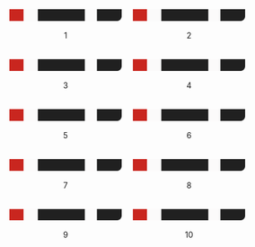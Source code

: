 <div style="display: flex; flex-wrap: wrap; gap: 20px;">
  <!-- Image 1 -->
  <div style="text-align: center;">
    <img src="leader.png" alt="Image 1" width="200">
    <p>1</p>
  </div>

  <!-- Image 2 -->
  <div style="text-align: center;">
    <img src="leader.png" alt="Image 2" width="200">
    <p>2</p>
  </div>

  <!-- Image 3 -->
  <div style="text-align: center;">
    <img src="leader.png" alt="Image 3" width="200">
    <p>3</p>
  </div>

  <!-- Image 4 -->
  <div style="text-align: center;">
    <img src="leader.png" alt="Image 4" width="200">
    <p>4</p>
  </div>

  <!-- Image 5 -->
  <div style="text-align: center;">
    <img src="leader.png" alt="Image 5" width="200">
    <p>5</p>
  </div>

  <!-- Image 6 -->
  <div style="text-align: center;">
    <img src="leader.png" alt="Image 6" width="200">
    <p>6</p>
  </div>

  <!-- Image 7 -->
  <div style="text-align: center;">
    <img src="leader.png" alt="Image 7" width="200">
    <p>7</p>
  </div>

  <!-- Image 8 -->
  <div style="text-align: center;">
    <img src="leader.png" alt="Image 8" width="200">
    <p>8</p>
  </div>

  <!-- Image 9 -->
  <div style="text-align: center;">
    <img src="leader.png" alt="Image 9" width="200">
    <p>9</p>
  </div>

  <!-- Image 10 -->
  <div style="text-align: center;">
    <img src="leader.png" alt="Image 10" width="200">
    <p>10</p>
  </div>
</div>

